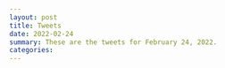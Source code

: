 ```yaml
---
layout: post
title: Tweets
date: 2022-02-24
summary: These are the tweets for February 24, 2022.
categories:
---
```


